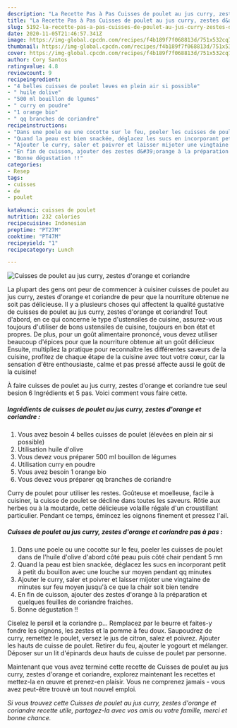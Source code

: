 ```yaml
---
description: "La Recette Pas à Pas Cuisses de poulet au jus curry, zestes d&amp;#39;orange et coriandre"
title: "La Recette Pas à Pas Cuisses de poulet au jus curry, zestes d&amp;#39;orange et coriandre"
slug: 5192-la-recette-pas-a-pas-cuisses-de-poulet-au-jus-curry-zestes-d-and-39-orange-et-coriandre
date: 2020-11-05T21:46:57.341Z
image: https://img-global.cpcdn.com/recipes/f4b189f7f068813d/751x532cq70/cuisses-de-poulet-au-jus-curry-zestes-dorange-et-coriandre-photo-principale-de-la-recette.jpg
thumbnail: https://img-global.cpcdn.com/recipes/f4b189f7f068813d/751x532cq70/cuisses-de-poulet-au-jus-curry-zestes-dorange-et-coriandre-photo-principale-de-la-recette.jpg
cover: https://img-global.cpcdn.com/recipes/f4b189f7f068813d/751x532cq70/cuisses-de-poulet-au-jus-curry-zestes-dorange-et-coriandre-photo-principale-de-la-recette.jpg
author: Cory Santos
ratingvalue: 4.8
reviewcount: 9
recipeingredient:
- "4 belles cuisses de poulet leves en plein air si possible"
- " huile dolive"
- "500 ml bouillon de lgumes"
- " curry en poudre"
- "1 orange bio"
- " qq branches de coriandre"
recipeinstructions:
- "Dans une poele ou une cocotte sur le feu, poeler les cuisses de poulet dans de l&#39;huile d&#39;olive d&#39;abord côté peau puis côté chair pendant 5 mn"
- "Quand la peau est bien snackée, déglacez les sucs en incorporant petit à petit du bouillon avec une louche sur moyen pendant qq minutes"
- "Ajouter le curry, saler et poivrer et laisser mijoter une vingtaine de minutes sur feu moyen jusqu&#39;à ce que la chair soit bien tendre"
- "En fin de cuisson, ajouter des zestes d&#39;orange à la préparation et quelques feuilles de coriandre fraiches."
- "Bonne dégustation !!"
categories:
- Resep
tags:
- cuisses
- de
- poulet

katakunci: cuisses de poulet 
nutrition: 232 calories
recipecuisine: Indonesian
preptime: "PT27M"
cooktime: "PT47M"
recipeyield: "1"
recipecategory: Lunch

---
```



![Cuisses de poulet au jus curry, zestes d&#39;orange et coriandre](https://img-global.cpcdn.com/recipes/f4b189f7f068813d/751x532cq70/cuisses-de-poulet-au-jus-curry-zestes-dorange-et-coriandre-photo-principale-de-la-recette.jpg)

La plupart des gens ont peur de commencer à cuisiner cuisses de poulet au jus curry, zestes d&#39;orange et coriandre de peur que la nourriture obtenue ne soit pas délicieuse. Il y a plusieurs choses qui affectent la qualité gustative de cuisses de poulet au jus curry, zestes d&#39;orange et coriandre! Tout d'abord, en ce qui concerne le type d'ustensiles de cuisine, assurez-vous toujours d'utiliser de bons ustensiles de cuisine, toujours en bon état et propres. De plus, pour un goût alimentaire prononcé, vous devez utiliser beaucoup d'épices pour que la nourriture obtenue ait un goût délicieux Ensuite, multipliez la pratique pour reconnaître les différentes saveurs de la cuisine, profitez de chaque étape de la cuisine avec tout votre cœur, car la sensation d'être enthousiaste, calme et pas pressé affecte aussi le goût de la cuisine!

<!--inarticleads1-->

À faire cuisses de poulet au jus curry, zestes d&#39;orange et coriandre tue seul besion 6 Ingrédients et 5 pas. Voici comment vous faire cette.

##### Ingrédients de cuisses de poulet au jus curry, zestes d&#39;orange et coriandre :

1. Vous avez besoin 4 belles cuisses de poulet (élevées en plein air si possible)
1. Utilisation  huile d&#39;olive
1. Vous devez vous préparer 500 ml bouillon de légumes
1. Utilisation  curry en poudre
1. Vous avez besoin 1 orange bio
1. Vous devez vous préparer  qq branches de coriandre


Curry de poulet pour utiliser les restes. Goûteuse et moelleuse, facile à cuisiner, la cuisse de poulet se décline dans toutes les saveurs. Rôtie aux herbes ou à la moutarde, cette délicieuse volaille régale d&#39;un croustillant particulier. Pendant ce temps, émincez les oignons finement et pressez l&#39;ail. 

<!--inarticleads2-->

##### Cuisses de poulet au jus curry, zestes d&#39;orange et coriandre pas à pas :

1. Dans une poele ou une cocotte sur le feu, poeler les cuisses de poulet dans de l&#39;huile d&#39;olive d&#39;abord côté peau puis côté chair pendant 5 mn
1. Quand la peau est bien snackée, déglacez les sucs en incorporant petit à petit du bouillon avec une louche sur moyen pendant qq minutes
1. Ajouter le curry, saler et poivrer et laisser mijoter une vingtaine de minutes sur feu moyen jusqu&#39;à ce que la chair soit bien tendre
1. En fin de cuisson, ajouter des zestes d&#39;orange à la préparation et quelques feuilles de coriandre fraiches.
1. Bonne dégustation !!


Ciselez le persil et la coriandre p… Remplacez par le beurre et faites-y fondre les oignons, les zestes et la pomme à feu doux. Saupoudrez de curry, remettez le poulet, versez le jus de citron, salez et poivrez. Ajouter les hauts de cuisse de poulet. Retirer du feu, ajouter le yogourt et mélanger. Déposer sur un lit d&#39;épinards deux hauts de cuisse de poulet par personne. 

<!--inarticleads1-->

<p>
Maintenant que vous avez terminé cette recette de Cuisses de poulet au jus curry, zestes d&#39;orange et coriandre, explorez maintenant les recettes et mettez-la en œuvre et prenez-en plaisir. Vous ne comprenez jamais - vous avez peut-être trouvé un tout nouvel emploi.
</p>

<p>
<i>Si vous trouvez cette Cuisses de poulet au jus curry, zestes d&#39;orange et coriandre recette utile, partagez-la avec vos amis ou votre famille, merci et bonne chance.</i>
</p>
